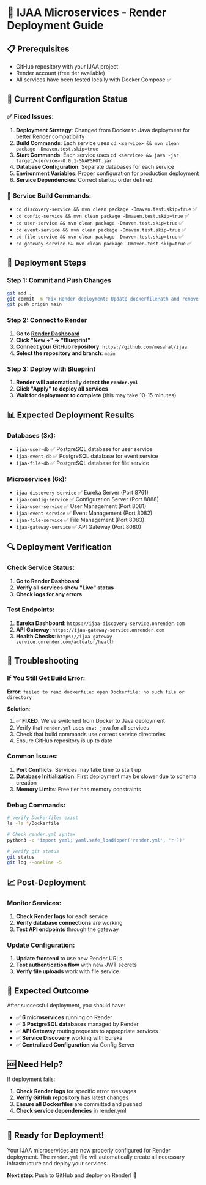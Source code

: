 # 🚀 **IJAA Microservices - Render Deployment Guide**

## 📋 **Prerequisites**

- GitHub repository with your IJAA project
- Render account (free tier available)
- All services have been tested locally with Docker Compose ✅

## 🔧 **Current Configuration Status**

### ✅ **Fixed Issues:**
1. **Deployment Strategy**: Changed from Docker to Java deployment for better Render compatibility
2. **Build Commands**: Each service uses `cd <service> && mvn clean package -Dmaven.test.skip=true`
3. **Start Commands**: Each service uses `cd <service> && java -jar target/<service>-0.0.1-SNAPSHOT.jar`
4. **Database Configuration**: Separate databases for each service
5. **Environment Variables**: Proper configuration for production deployment
6. **Service Dependencies**: Correct startup order defined

### 📁 **Service Build Commands:**
- `cd discovery-service && mvn clean package -Dmaven.test.skip=true` ✅
- `cd config-service && mvn clean package -Dmaven.test.skip=true` ✅
- `cd user-service && mvn clean package -Dmaven.test.skip=true` ✅
- `cd event-service && mvn clean package -Dmaven.test.skip=true` ✅
- `cd file-service && mvn clean package -Dmaven.test.skip=true` ✅
- `cd gateway-service && mvn clean package -Dmaven.test.skip=true` ✅

## 🚀 **Deployment Steps**

### **Step 1: Commit and Push Changes**
```bash
git add .
git commit -m "Fix Render deployment: Update dockerfilePath and remove buildArgs"
git push origin main
```

### **Step 2: Connect to Render**

1. **Go to [Render Dashboard](https://dashboard.render.com/)**
2. **Click "New +" → "Blueprint"**
3. **Connect your GitHub repository**: `https://github.com/mesahal/ijaa`
4. **Select the repository and branch**: `main`

### **Step 3: Deploy with Blueprint**

1. **Render will automatically detect the `render.yml`**
2. **Click "Apply" to deploy all services**
3. **Wait for deployment to complete** (this may take 10-15 minutes)

## 📊 **Expected Deployment Results**

### **Databases (3x):**
- `ijaa-user-db` ✅ PostgreSQL database for user service
- `ijaa-event-db` ✅ PostgreSQL database for event service  
- `ijaa-file-db` ✅ PostgreSQL database for file service

### **Microservices (6x):**
- `ijaa-discovery-service` ✅ Eureka Server (Port 8761)
- `ijaa-config-service` ✅ Configuration Server (Port 8888)
- `ijaa-user-service` ✅ User Management (Port 8081)
- `ijaa-event-service` ✅ Event Management (Port 8082)
- `ijaa-file-service` ✅ File Management (Port 8083)
- `ijaa-gateway-service` ✅ API Gateway (Port 8080)

## 🔍 **Deployment Verification**

### **Check Service Status:**
1. **Go to Render Dashboard**
2. **Verify all services show "Live" status**
3. **Check logs for any errors**

### **Test Endpoints:**
1. **Eureka Dashboard**: `https://ijaa-discovery-service.onrender.com`
2. **API Gateway**: `https://ijaa-gateway-service.onrender.com`
3. **Health Checks**: `https://ijaa-gateway-service.onrender.com/actuator/health`

## 🚨 **Troubleshooting**

### **If You Still Get Build Error:**

**Error**: `failed to read dockerfile: open Dockerfile: no such file or directory`

**Solution**: 
1. ✅ **FIXED**: We've switched from Docker to Java deployment
2. Verify that `render.yml` uses `env: java` for all services
3. Check that build commands use correct service directories
4. Ensure GitHub repository is up to date

### **Common Issues:**

1. **Port Conflicts**: Services may take time to start up
2. **Database Initialization**: First deployment may be slower due to schema creation
3. **Memory Limits**: Free tier has memory constraints

### **Debug Commands:**
```bash
# Verify Dockerfiles exist
ls -la */Dockerfile

# Check render.yml syntax
python3 -c "import yaml; yaml.safe_load(open('render.yml', 'r'))"

# Verify git status
git status
git log --oneline -5
```

## 📈 **Post-Deployment**

### **Monitor Services:**
1. **Check Render logs** for each service
2. **Verify database connections** are working
3. **Test API endpoints** through the gateway

### **Update Configuration:**
1. **Update frontend** to use new Render URLs
2. **Test authentication flow** with new JWT secrets
3. **Verify file uploads** work with file service

## 🎯 **Expected Outcome**

After successful deployment, you should have:
- ✅ **6 microservices** running on Render
- ✅ **3 PostgreSQL databases** managed by Render
- ✅ **API Gateway** routing requests to appropriate services
- ✅ **Service Discovery** working with Eureka
- ✅ **Centralized Configuration** via Config Server

## 🆘 **Need Help?**

If deployment fails:
1. **Check Render logs** for specific error messages
2. **Verify GitHub repository** has latest changes
3. **Ensure all Dockerfiles** are committed and pushed
4. **Check service dependencies** in render.yml

---

## 🎉 **Ready for Deployment!**

Your IJAA microservices are now properly configured for Render deployment. The `render.yml` file will automatically create all necessary infrastructure and deploy your services.

**Next step**: Push to GitHub and deploy on Render! 🚀
